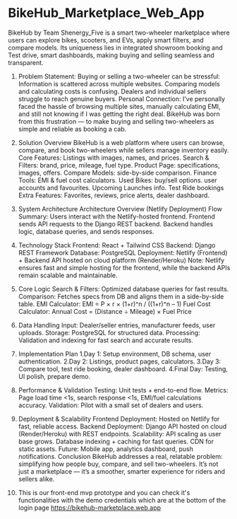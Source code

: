# BikeHub_Marketplace_Web_App
BikeHub by Team Shenergy_Five is a smart two-wheeler marketplace where users can explore bikes, scooters, and EVs, apply smart filters, and compare models. Its uniqueness lies in integrated showroom booking and Test drive, smart dashboards, making buying and selling seamless and transparent.

1. Problem Statement:
Buying or selling a two-wheeler can be stressful:
Information is scattered across multiple websites.
Comparing models and calculating costs is confusing.
Dealers and individual sellers struggle to reach genuine buyers.
Personal Connection:
I’ve personally faced the hassle of browsing multiple sites, manually calculating EMI, and still not knowing if I was getting the right deal. BikeHub was born from this frustration — to make buying and selling
two-wheelers as simple and reliable as booking a cab.

2. Solution Overview
BikeHub is a web platform where users can browse, compare, and book two-wheelers while sellers manage inventory easily.
Core Features:
Listings with images, names, and prices.
Search & Filters: brand, price, mileage, fuel type.
Product Page: specifications, images, offers.
Compare Models: side-by-side comparison.
Finance Tools: EMI & fuel cost calculators.
Used Bikes: buy/sell options.
user accounts and favourites.
Upcoming Launches info.
Test Ride bookings
Extra Features: Favorites, reviews, price alerts, dealer dashboard.

3. System Architecture
Architecture Overview (Netlify Deployment)
Flow Summary:
Users interact with the Netlify-hosted frontend.
Frontend sends API requests to the Django REST backend.
Backend handles logic, database queries, and sends responses.


4. Technology Stack
Frontend: React + Tailwind CSS
Backend: Django REST Framework
Database: PostgreSQL
Deployment: Netlify (Frontend) + Backend API hosted on cloud platform (Render/Heroku)
Note: Netlify ensures fast and simple hosting for the frontend, while the backend APIs remain scalable and maintainable.

5. Core Logic
Search & Filters: Optimized database queries for fast results.
Comparison: Fetches specs from DB and aligns them in a side-by-side table.
EMI Calculator:
EMI = P × r × (1+r)^n / ((1+r)^n – 1)
Fuel Cost Calculator:
Annual Cost = (Distance ÷ Mileage) × Fuel Price

6. Data Handling
Input: Dealer/seller entries, manufacturer feeds, user uploads.
Storage: PostgreSQL for structured data.
Processing: Validation and indexing for fast search and accurate results.

7. Implementation Plan
1.Day 1: Setup environment, DB schema, user authentication.
2.Day 2: Listings, product pages, calculators.
3.Day 3: Compare tool, test ride booking, dealer dashboard.
4.Final Day: Testing, UI polish, prepare demo.

8. Performance & Validation
Testing: Unit tests + end-to-end flow.
Metrics: Page load time <1s, search response <1s, EMI/fuel calculations accuracy.
Validation: Pilot with a small set of dealers and users.

9. Deployment & Scalability
Frontend Deployment: Hosted on Netlify for fast, reliable access.
Backend Deployment: Django API hosted on cloud (Render/Heroku) with REST endpoints.
Scalability:
API scaling as user base grows.
Database indexing + caching for fast queries.
CDN for static assets.
Future: Mobile app, analytics dashboard, push notifications.
Conclusion
BikeHub addresses a real, relatable problem: simplifying how people buy, compare, and sell two-wheelers. It’s not just a marketplace — it’s a smoother, smarter experience for riders and sellers alike.
10. This is our front-end mvp prototype and you can check it's functionalities with the demo credentials which are at the bottom of the login page
    https://bikehub-marketplace.web.app

